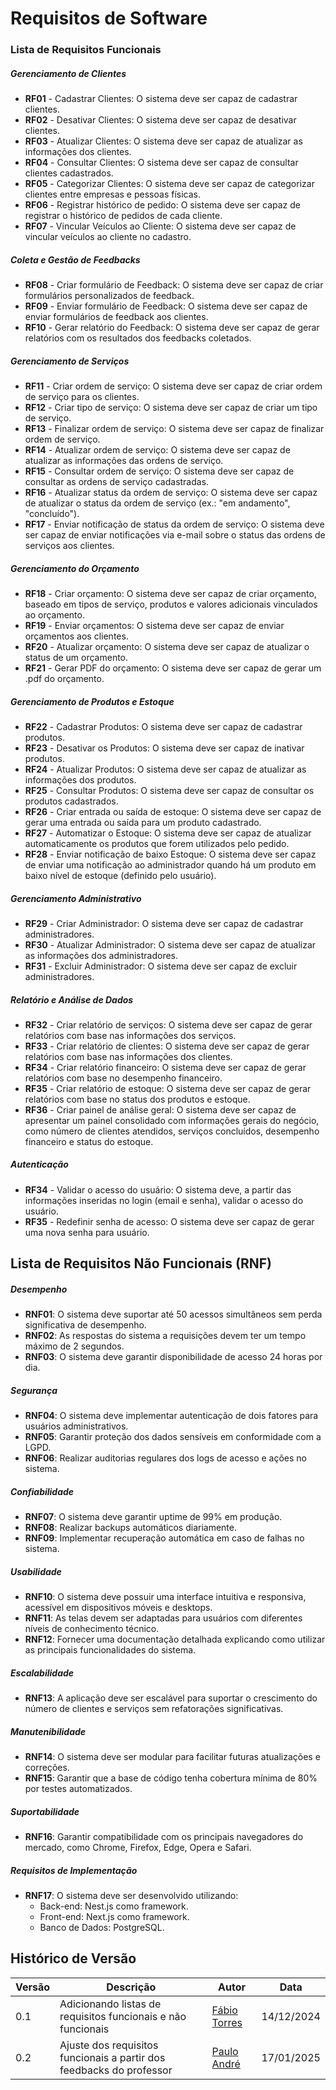 # Requisitos de Software



### Lista de Requisitos Funcionais

##### Gerenciamento de Clientes

- **RF01** - Cadastrar Clientes: O sistema deve ser capaz de cadastrar clientes.
- **RF02** - Desativar Clientes: O sistema deve ser capaz de desativar clientes.
- **RF03** - Atualizar Clientes: O sistema deve ser capaz de atualizar as informações dos clientes.
- **RF04** - Consultar Clientes: O sistema deve ser capaz de consultar clientes cadastrados.
- **RF05** - Categorizar Clientes: O sistema deve ser capaz de categorizar clientes entre empresas e pessoas físicas.
- **RF06** - Registrar histórico de pedido: O sistema deve ser capaz de registrar o histórico de pedidos de cada cliente.
- **RF07** - Vincular Veículos ao Cliente: O sistema deve ser capaz de vincular veículos ao cliente no cadastro.

##### Coleta e Gestão de Feedbacks

- **RF08** - Criar formulário de Feedback: O sistema deve ser capaz de criar formulários personalizados de feedback.
- **RF09** - Enviar formulário de Feedback: O sistema deve ser capaz de enviar formulários de feedback aos clientes.
- **RF10** - Gerar relatório do Feedback: O sistema deve ser capaz de gerar relatórios com os resultados dos feedbacks coletados.

##### Gerenciamento de Serviços

- **RF11** - Criar ordem de serviço: O sistema deve ser capaz de criar ordem de serviço para os clientes.
- **RF12** - Criar tipo de serviço: O sistema deve ser capaz de criar um tipo de serviço.
- **RF13** - Finalizar ordem de serviço: O sistema deve ser capaz de finalizar ordem de serviço.
- **RF14** - Atualizar ordem de serviço: O sistema deve ser capaz de atualizar as informações das ordens de serviço.
- **RF15** - Consultar ordem de serviço: O sistema deve ser capaz de consultar as ordens de serviço cadastradas.
- **RF16** - Atualizar status da ordem de serviço: O sistema deve ser capaz de atualizar o status da ordem de serviço (ex.: "em andamento", "concluído").
- **RF17** - Enviar notificação de status da ordem de serviço: O sistema deve ser capaz de enviar notificações via e-mail sobre o status das ordens de serviços aos clientes.

##### Gerenciamento do Orçamento

- **RF18** - Criar orçamento: O sistema deve ser capaz de criar orçamento, baseado em tipos de serviço, produtos e valores adicionais vinculados ao orçamento.
- **RF19** - Enviar orçamentos: O sistema deve ser capaz de enviar orçamentos aos clientes.
- **RF20** - Atualizar orçamento: O sistema deve ser capaz de atualizar o status de um orçamento.
- **RF21** - Gerar PDF do orçamento: O sistema deve ser capaz de gerar um .pdf do orçamento.

##### Gerenciamento de Produtos e Estoque

- **RF22** - Cadastrar Produtos: O sistema deve ser capaz de cadastrar produtos.
- **RF23** - Desativar os Produtos: O sistema deve ser capaz de inativar produtos.
- **RF24** - Atualizar Produtos: O sistema deve ser capaz de atualizar as informações dos produtos.
- **RF25** - Consultar Produtos: O sistema deve ser capaz de consultar os produtos cadastrados.
- **RF26** - Criar entrada ou saída de estoque: O sistema deve ser capaz de gerar uma entrada ou saída para um produto cadastrado.
- **RF27** - Automatizar o Estoque: O sistema deve ser capaz de atualizar automaticamente os produtos que forem utilizados pelo pedido.
- **RF28** - Enviar notificação de baixo Estoque: O sistema deve ser capaz de enviar uma notificação ao administrador quando há um produto em baixo nível de estoque (definido pelo usuário).

##### Gerenciamento Administrativo

- **RF29** - Criar Administrador: O sistema deve ser capaz de cadastrar administradores.
- **RF30** - Atualizar Administrador: O sistema deve ser capaz de atualizar as informações dos administradores.
- **RF31** - Excluir Administrador: O sistema deve ser capaz de excluir administradores.

##### Relatório e Análise de Dados

- **RF32** - Criar relatório de serviços: O sistema deve ser capaz de gerar relatórios com base nas informações dos serviços.
- **RF33** - Criar relatório de clientes: O sistema deve ser capaz de gerar relatórios com base nas informações dos clientes.
- **RF34** - Criar relatório financeiro: O sistema deve ser capaz de gerar relatórios com base no desempenho financeiro.
- **RF35** - Criar relatório de estoque: O sistema deve ser capaz de gerar relatórios com base no status dos produtos e estoque.
- **RF36** - Criar painel de análise geral: O sistema deve ser capaz de apresentar um painel consolidado com informações gerais do negócio, como número de clientes atendidos, serviços concluídos, desempenho financeiro e status do estoque.

##### Autenticação

- **RF34** - Validar o acesso do usuário: O sistema deve, a partir das informações inseridas no login (email e senha), validar o acesso do usuário.
- **RF35** - Redefinir senha de acesso: O sistema deve ser capaz de gerar uma nova senha para usuário.



## Lista de Requisitos Não Funcionais (RNF)

##### Desempenho

- **RNF01**: O sistema deve suportar até 50 acessos simultâneos sem perda significativa de desempenho.
- **RNF02**: As respostas do sistema a requisições devem ter um tempo máximo de 2 segundos.
- **RNF03**: O sistema deve garantir disponibilidade de acesso 24 horas por dia.

##### Segurança

- **RNF04**: O sistema deve implementar autenticação de dois fatores para usuários administrativos.
- **RNF05**: Garantir proteção dos dados sensíveis em conformidade com a LGPD.
- **RNF06**: Realizar auditorias regulares dos logs de acesso e ações no sistema.

##### Confiabilidade

- **RNF07**: O sistema deve garantir uptime de 99% em produção.
- **RNF08**: Realizar backups automáticos diariamente.
- **RNF09**: Implementar recuperação automática em caso de falhas no sistema.

##### Usabilidade

- **RNF10**: O sistema deve possuir uma interface intuitiva e responsiva, acessível em dispositivos móveis e desktops.
- **RNF11**: As telas devem ser adaptadas para usuários com diferentes níveis de conhecimento técnico.
- **RNF12**: Fornecer uma documentação detalhada explicando como utilizar as principais funcionalidades do sistema.

##### Escalabilidade

- **RNF13**: A aplicação deve ser escalável para suportar o crescimento do número de clientes e serviços sem refatorações significativas.

##### Manutenibilidade

- **RNF14**: O sistema deve ser modular para facilitar futuras atualizações e correções.
- **RNF15**: Garantir que a base de código tenha cobertura mínima de 80% por testes automatizados.

##### Suportabilidade

- **RNF16**: Garantir compatibilidade com os principais navegadores do mercado, como Chrome, Firefox, Edge, Opera e Safari.

##### Requisitos de Implementação

- **RNF17**: O sistema deve ser desenvolvido utilizando:
    - Back-end: Nest.js como framework.
    - Front-end: Next.js como framework.
    - Banco de Dados: PostgreSQL.



## Histórico de Versão

<center>


| Versão | Descrição                                                            | Autor                                            | Data       |
| ------ | -------------------------------------------------------------------- | ------------------------------------------------ | ---------- |
| 0.1    | Adicionando listas de requisitos funcionais e não funcionais         | [Fábio Torres](http://github.com/fabioaletorres) | 14/12/2024 |
| 0.2    | Ajuste dos requisitos funcionais a partir dos feedbacks do professor | [Paulo André](http://github.com/PauloFilho2)     | 17/01/2025 |

